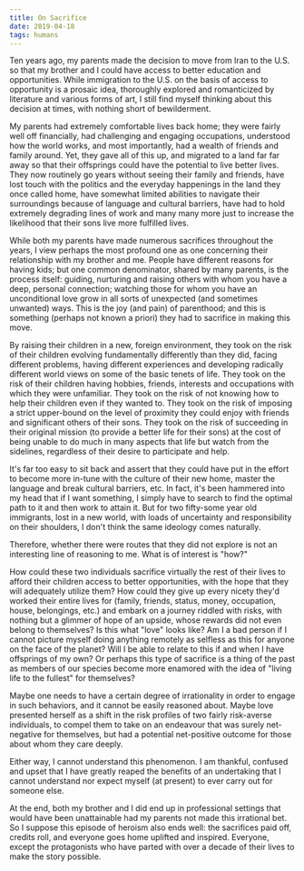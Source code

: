 ```yaml
---
title: On Sacrifice
date: 2019-04-18
tags: humans
---
```


Ten years ago, my parents made the decision to move from Iran to the U.S. so that my brother and I could have access to better education and opportunities. While immigration to the U.S. on the basis of access to opportunity is a prosaic idea, thoroughly explored and romanticized by literature and various forms of art, I still find myself thinking about this decision at times, with nothing short of bewilderment.

My parents had extremely comfortable lives back home; they were fairly well off financially, had challenging and engaging occupations, understood how the world works, and most importantly, had a wealth of friends and family around. Yet, they gave all of this up, and migrated to a land far far away so that their offsprings could have the potential to live better lives. They now routinely go years without seeing their family and friends, have lost touch with the politics and the everyday happenings in the land they once called home, have somewhat limited abilities to navigate their surroundings because of language and cultural barriers, have had to hold extremely degrading lines of work and many many more just to increase the likelihood that their sons live more fulfilled lives. 

While both my parents have made numerous sacrifices throughout the years, I view perhaps the most profound one as one concerning their relationship with my brother and me. People have different reasons for having kids; but one common denominator, shared by many parents, is the process itself: guiding, nurturing and raising others with whom you have a deep, personal connection; watching those for whom you have an unconditional love grow in all sorts of unexpected (and sometimes unwanted) ways. This is the joy (and pain) of parenthood; and this is something (perhaps not known a priori) they had to sacrifice in making this move. 

By raising their children in a new, foreign environment, they took on the risk of their children evolving fundamentally differently than they did, facing different problems, having different experiences and developing radically different world views on some of the basic tenets of life. They took on the risk of their children having hobbies, friends, interests and occupations with which they were unfamiliar. They took on the risk of not knowing how to help their children even if they wanted to. They took on the risk of imposing a strict upper-bound on the level of proximity they could enjoy with friends and significant others of their sons. They took on the risk of succeeding in their original mission (to provide a better life for their sons) at the cost of being unable to do much in many aspects that life but watch from the sidelines, regardless of their desire to participate and help.
 
It's far too easy to sit back and assert that they could have put in the effort to become more in-tune with the culture of their new home, master the language and break cultural barriers, etc. In fact, it's been hammered into my head that if I want something, I simply have to search to find the optimal path to it and then work to attain it. But for two fifty-some year old immigrants, lost in a new world, with loads of uncertainty and responsibility on their shoulders, I don't think the same ideology comes naturally. 

Therefore, whether there were routes that they did not explore is not an interesting line of reasoning to me. What is of interest is "how?" 

How could these two individuals sacrifice virtually the rest of their lives to afford their children access to better opportunities, with the hope that they will adequately utilize them?
How could they give up every nicety they'd worked their entire lives for (family, friends, status, money, occupation, house, belongings, etc.) and embark on a journey riddled with risks, with nothing but a glimmer of hope of an upside, whose rewards did not even belong to themselves? 
Is this what "love" looks like? Am I a bad person if I cannot picture myself doing anything remotely as selfless as this for anyone on the face of the planet?
Will I be able to relate to this if and when I have offsprings of my own? Or perhaps this type of sacrifice is a thing of the past as members of our species become more enamored with the idea of "living life to the fullest" for themselves? 

Maybe one needs to have a certain degree of irrationality in order to engage in such behaviors, and it cannot be easily reasoned about. Maybe love presented herself as a shift in the risk profiles of two fairly risk-averse individuals, to compel them to take on an endeavour that was surely net-negative for themselves, but had a potential net-positive outcome for those about whom they care deeply.

Either way, I cannot understand this phenomenon. I am thankful, confused and upset that I have greatly reaped the benefits of an undertaking that I cannot understand nor expect myself (at present) to ever carry out for someone else.

At the end, both my brother and I did end up in professional settings that would have been unattainable had my parents not made this irrational bet. So I suppose this episode of heroism also ends well: the sacrifices paid off, credits roll, and everyone goes home uplifted and inspired. Everyone, except the protagonists who have parted with over a decade of their lives to make the story possible.



